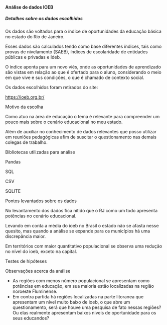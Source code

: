 #### Análise de dados IOEB



##### Detalhes sobre os dados escolhidos



Os dados são voltados para o índice de oportunidades da educação básica no estado do Rio de Janeiro.

Esses dados são calculados tendo como base diferentes índices, tais como provas de nivelamento (SAEB), índices de escolaridade de entidades públicas e privadas e Ideb.



O índice aponta para um novo viés, onde as oportunidades de aprendizado são vistas em relação ao que é ofertado para o aluno, considerando o meio em que vive e sus condições, o que é chamado de contexto social.



Os dados escolhidos foram retirados do site:

https://ioeb.org.br/



Motivo da escolha

Como atuo na área de educação o tema é relevante para compreender um pouco mais sobre o cenário educacional no meu estado.

Além de auxiliar no conhecimento de dados relevantes que posso utilizar em reuniões pedagógicas afim de suscitar o questionamento nas demais colegas de trabalho. 



Bibliotecas utilizadas para análise 

Pandas

SQL

CSV

SQLITE



Pontos levantados sobre os dados



No levantamento dos dados fica nítido que o RJ como um todo apresenta potências no cenário educacional. 



Levando em conta a média do ioeb no Brasil o estado não se afasta nesse quesito, mas quando a análise se expande para os municípios há uma discrepância maior.



Em territórios com maior quantitativo populacional se observa uma redução no nível do ioeb, exceto na capital.







Testes de hipóteses



Observações acerca da análise 

- As regiões com menos número populacional se apresentam como potências em educação, em sua maioria estão localizadas na região noroeste Fluminense.
- Em contra partida há regiões localizadas na parte litoranea que apresentam um nível muito baixo de ioeb, o que abre um questionamento, será que houve uma pesquisa de fato nessas regiões? Ou elas realmente apresentam baixos niveis de oportunidade para os seus educandos?